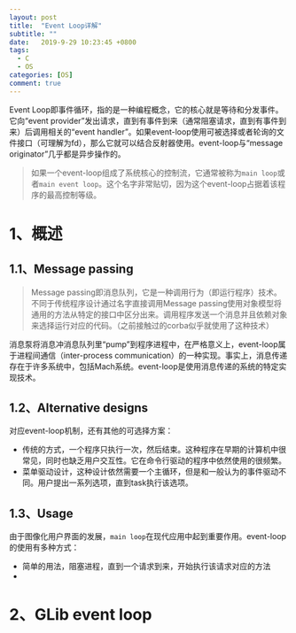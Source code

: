 ```yaml
---
layout: post
title:  "Event Loop详解"
subtitle: ""
date:   2019-9-29 10:23:45 +0800
tags:
  - C
  - OS
categories: [OS]
comment: true
---
```


Event Loop即事件循环，指的是一种编程概念，它的核心就是等待和分发事件。它向“event provider”发出请求，直到有事件到来（通常阻塞请求，直到有事件到来）后调用相关的“event handler”。如果event-loop使用可被选择或者轮询的文件接口（可理解为fd），那么它就可以结合反射器使用。event-loop与“message originator”几乎都是异步操作的。

> 如果一个event-loop组成了系统核心的控制流，它通常被称为`main loop`或者`main event loop`。这个名字非常贴切，因为这个event-loop占据着该程序的最高控制等级。

# 1、概述

## 1.1、Message passing

> Message passing即消息队列，它是一种调用行为（即运行程序）技术。不同于传统程序设计通过名字直接调用Message passing使用对象模型将通用的方法从特定的接口中区分出来。调用程序发送一个消息并且依赖对象来选择运行对应的代码。（之前接触过的corba似乎就使用了这种技术）

消息泵将消息冲消息队列里“pump”到程序进程中，在严格意义上，event-loop属于进程间通信（inter-process communication）的一种实现。事实上，消息传递存在于许多系统中，包括Mach系统。event-loop是使用消息传递的系统的特定实现技术。

## 1.2、Alternative designs

对应event-loop机制，还有其他的可选择方案：

- 传统的方式，一个程序只执行一次，然后结束。这种程序在早期的计算机中很常见，同时也缺乏用户交互性。它在命令行驱动的程序中依然使用的很频繁。
- 菜单驱动设计，这种设计依然需要一个主循环，但是和一般认为的事件驱动不同。用户提出一系列选项，直到task执行该选项。

## 1.3、Usage

由于图像化用户界面的发展，`main loop`在现代应用中起到重要作用。event-loop的使用有多种方式：

- 简单的用法，阻塞进程，直到一个请求到来，开始执行该请求对应的方法
- 

# 2、GLib event loop





